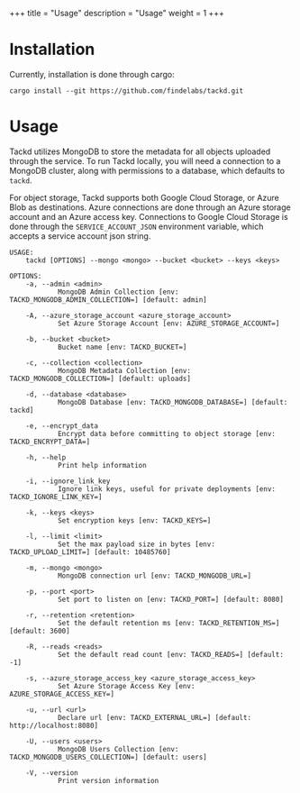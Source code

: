 +++
title = "Usage"
description = "Usage"
weight = 1
+++

# Installation

Currently, installation is done through cargo: 

```shell
cargo install --git https://github.com/findelabs/tackd.git
```

# Usage

Tackd utilizes MongoDB to store the metadata for all objects uploaded through the service. To run Tackd locally, you will need a connection to a MongoDB cluster, along with permissions to a database, which defaults to `tackd`.  

For object storage, Tackd supports both Google Cloud Storage, or Azure Blob as destinations. Azure connections are done through an Azure storage account and an Azure access key. Connections to Google Cloud Storage is done through the `SERVICE_ACCOUNT_JSON` environment variable, which accepts a service account json string.  

```
USAGE:
    tackd [OPTIONS] --mongo <mongo> --bucket <bucket> --keys <keys>

OPTIONS:
    -a, --admin <admin>
            MongoDB Admin Collection [env: TACKD_MONGODB_ADMIN_COLLECTION=] [default: admin]

    -A, --azure_storage_account <azure_storage_account>
            Set Azure Storage Account [env: AZURE_STORAGE_ACCOUNT=]

    -b, --bucket <bucket>
            Bucket name [env: TACKD_BUCKET=]

    -c, --collection <collection>
            MongoDB Metadata Collection [env: TACKD_MONGODB_COLLECTION=] [default: uploads]

    -d, --database <database>
            MongoDB Database [env: TACKD_MONGODB_DATABASE=] [default: tackd]

    -e, --encrypt_data
            Encrypt data before committing to object storage [env: TACKD_ENCRYPT_DATA=]

    -h, --help
            Print help information

    -i, --ignore_link_key
            Ignore link keys, useful for private deployments [env: TACKD_IGNORE_LINK_KEY=]

    -k, --keys <keys>
            Set encryption keys [env: TACKD_KEYS=]

    -l, --limit <limit>
            Set the max payload size in bytes [env: TACKD_UPLOAD_LIMIT=] [default: 10485760]

    -m, --mongo <mongo>
            MongoDB connection url [env: TACKD_MONGODB_URL=]

    -p, --port <port>
            Set port to listen on [env: TACKD_PORT=] [default: 8080]

    -r, --retention <retention>
            Set the default retention ms [env: TACKD_RETENTION_MS=] [default: 3600]

    -R, --reads <reads>
            Set the default read count [env: TACKD_READS=] [default: -1]

    -s, --azure_storage_access_key <azure_storage_access_key>
            Set Azure Storage Access Key [env: AZURE_STORAGE_ACCESS_KEY=]

    -u, --url <url>
            Declare url [env: TACKD_EXTERNAL_URL=] [default: http://localhost:8080]

    -U, --users <users>
            MongoDB Users Collection [env: TACKD_MONGODB_USERS_COLLECTION=] [default: users]

    -V, --version
            Print version information
```
